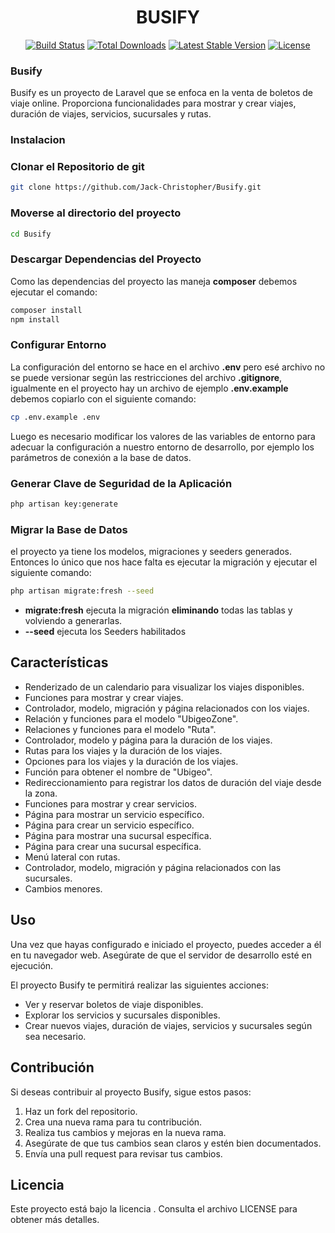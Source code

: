 
<h1 align="center">BUSIFY</h1>

<p align="center">
<a href="https://github.com/laravel/framework/actions"><img src="https://github.com/laravel/framework/workflows/tests/badge.svg" alt="Build Status"></a>
<a href="https://packagist.org/packages/laravel/framework"><img src="https://img.shields.io/packagist/dt/laravel/framework" alt="Total Downloads"></a>
<a href="https://packagist.org/packages/laravel/framework"><img src="https://img.shields.io/packagist/v/laravel/framework" alt="Latest Stable Version"></a>
<a href="https://packagist.org/packages/laravel/framework"><img src="https://img.shields.io/packagist/l/laravel/framework" alt="License"></a>
</p>

### Busify

Busify es un proyecto de Laravel que se enfoca en la venta de boletos de viaje online. Proporciona funcionalidades para mostrar y crear viajes, duración de viajes, servicios, sucursales y rutas.


### Instalacion


### Clonar el Repositorio de git

```bash
git clone https://github.com/Jack-Christopher/Busify.git
```

### Moverse al directorio del proyecto

```bash
cd Busify
```

### Descargar Dependencias del Proyecto

Como las dependencias del proyecto las maneja **composer** debemos ejecutar el comando:

```bash
composer install
npm install
```

### Configurar Entorno

La configuración del entorno se hace en el archivo **.env** pero esé archivo no se puede versionar según las restricciones del archivo **.gitignore**, igualmente en el proyecto hay un archivo de ejemplo  **.env.example** debemos copiarlo con el siguiente comando:

```bash
cp .env.example .env
```

Luego es necesario modificar los valores de las variables de entorno para adecuar la configuración a nuestro entorno de desarrollo, por ejemplo los parámetros de conexión a la base de datos.

### Generar Clave de Seguridad de la Aplicación

```bash
php artisan key:generate
```

### Migrar la Base de Datos

el proyecto ya tiene los modelos, migraciones y seeders generados. Entonces lo único que nos hace falta es ejecutar la migración y ejecutar el siguiente comando:

```bash
php artisan migrate:fresh --seed
```

- **migrate:fresh** ejecuta la migración **eliminando** todas las tablas y volviendo a generarlas.
- **--seed** ejecuta los Seeders habilitados

## Características

- Renderizado de un calendario para visualizar los viajes disponibles.
- Funciones para mostrar y crear viajes.
- Controlador, modelo, migración y página relacionados con los viajes.
- Relación y funciones para el modelo "UbigeoZone".
- Relaciones y funciones para el modelo "Ruta".
- Controlador, modelo y página para la duración de los viajes.
- Rutas para los viajes y la duración de los viajes.
- Opciones para los viajes y la duración de los viajes.
- Función para obtener el nombre de "Ubigeo".
- Redireccionamiento para registrar los datos de duración del viaje desde la zona.
- Funciones para mostrar y crear servicios.
- Página para mostrar un servicio específico.
- Página para crear un servicio específico.
- Página para mostrar una sucursal específica.
- Página para crear una sucursal específica.
- Menú lateral con rutas.
- Controlador, modelo, migración y página relacionados con las sucursales.
- Cambios menores.

## Uso

Una vez que hayas configurado e iniciado el proyecto, puedes acceder a él en tu navegador web. Asegúrate de que el servidor de desarrollo esté en ejecución.

El proyecto Busify te permitirá realizar las siguientes acciones:

- Ver y reservar boletos de viaje disponibles.
- Explorar los servicios y sucursales disponibles.
- Crear nuevos viajes, duración de viajes, servicios y sucursales según sea necesario.

## Contribución

Si deseas contribuir al proyecto Busify, sigue estos pasos:

1. Haz un fork del repositorio.
2. Crea una nueva rama para tu contribución.
3. Realiza tus cambios y mejoras en la nueva rama.
4. Asegúrate de que tus cambios sean claros y estén bien documentados.
5. Envía una pull request para revisar tus cambios.

## Licencia

Este proyecto está bajo la licencia . Consulta el archivo LICENSE para obtener más detalles.

